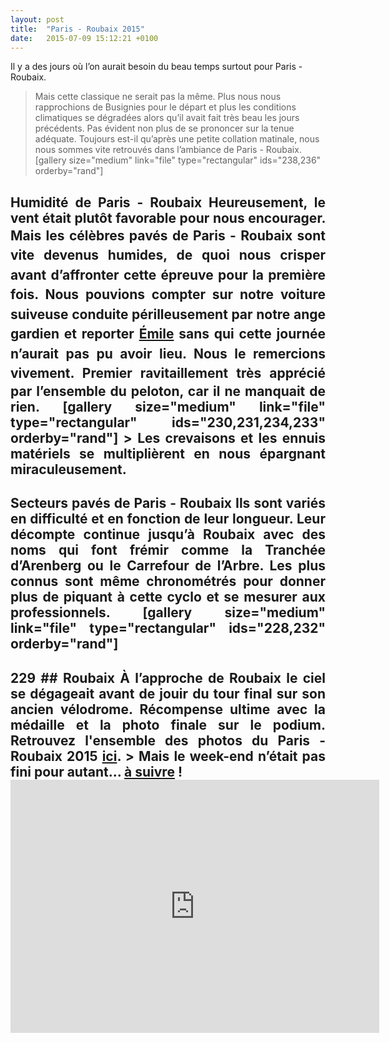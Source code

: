 ```yaml
---
layout: post
title:  "Paris - Roubaix 2015"
date:   2015-07-09 15:12:21 +0100
---
```

Il y a des jours où l’on aurait besoin du beau temps surtout pour Paris - Roubaix.
> Mais cette classique ne serait pas la même.
Plus nous nous rapprochions de Busignies pour le départ et plus les conditions climatiques se dégradées alors qu’il avait fait très beau les jours précédents.
Pas évident non plus de se prononcer sur la tenue adéquate.
Toujours est-il qu’après une petite collation matinale, nous nous sommes vite retrouvés dans l’ambiance de Paris - Roubaix.
[gallery size="medium" link="file" type="rectangular" ids="238,236" orderby="rand"]
<h2 style="text-align: justify;">Humidité de Paris - Roubaix
Heureusement, le vent était plutôt favorable pour nous encourager.
<span style="line-height: 1.5;">Mais les célèbres pavés de  Paris - Roubaix sont vite devenus humides, de quoi nous crisper avant d’affronter cette épreuve pour la première fois.</span>
<span style="line-height: 1.5;">Nous pouvions compter sur notre voiture suiveuse conduite périlleusement par notre ange gardien et reporter <a href="http://www.runinlille.fr">Émile</a> sans qui cette journée n’aurait pas pu avoir lieu. Nous le remercions vivement.</span>
Premier ravitaillement très apprécié par l’ensemble du peloton, car il ne manquait de rien.
[gallery size="medium" link="file" type="rectangular" ids="230,231,234,233" orderby="rand"]
> Les crevaisons et les ennuis matériels se multiplièrent en nous épargnant miraculeusement.

<h2 style="text-align: justify;">Secteurs pavés de Paris - Roubaix
Ils sont variés en difficulté et en fonction de leur longueur.
Leur décompte continue jusqu’à Roubaix avec des noms qui font frémir comme la Tranchée d’Arenberg ou le Carrefour de l’Arbre.
Les plus connus sont même chronométrés pour donner plus de piquant à cette cyclo et se mesurer aux professionnels.
[gallery size="medium" link="file" type="rectangular" ids="228,232" orderby="rand"]
<h2 style="text-align: justify;">
229
## Roubaix
À l’approche de Roubaix le ciel se dégageait avant de jouir du tour final sur son ancien vélodrome.
Récompense ultime avec la médaille et la photo finale sur le podium.
Retrouvez l'ensemble des photos du Paris - Roubaix 2015 <a href="http://adobe.ly/1S9JkOU">ici</a>.
> Mais le week-end n’était pas fini pour autant... <a href="http://twomoulins.fr/competitions/competitions-running/marathon-de-paris-2015">à suivre</a> !

<center><iframe height='405' width='590' frameborder='0' allowtransparency='true' scrolling='no' src='https://www.strava.com/activities/1141291963/embed/2795a33ca263708f335b0496bfe3fbeded2ec055'></iframe></center>